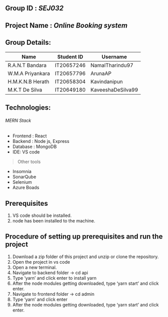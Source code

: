 ## Group ID : *SEJ032*

## Project Name : *Online Booking system*

## Group Details:
| Name  | Student ID | Username |
| ------------- | ------------- | ------------- |
| R.A.N.T Bandara  | IT20657246  | NamalTharindu97  |
| W.M.A Priyankara  | IT20657796  | ArunaAP  |
| H.M.K.N.B Herath   | IT20658304  | Kavindanipun  |
| M.K.T De Silva   | IT20649180  | KaveeshaDeSilva99  |


## Technologies:
###### MERN Stack
- Frontend : React
- Backend : Node js, Express
- Database : MongoDB
- IDE: VS code

> Other tools
- Insomnia
- SonarQube
- Selenium
- Azure Boads

## Prerequisites
1. VS code should be installed.
2. node has been installed to the machine.

## Procedure of setting up prerequisites and run the project
1.	Download a zip folder of this project and unzip or clone the repository.
2.	Open the project in vs code
3.	Open a new terminal.
4.	Navigate to backend folder -> cd api
5.	Type ‘yarn’ and click enter to install yarn
6.	After the node modules getting downloaded, type ‘yarn start’ and click enter.
7.	Navigate to frontend folder -> cd admin
8.	Type ‘yarn’ and click enter
9.	After the node modules getting downloaded, type ‘yarn start’ and click enter.
